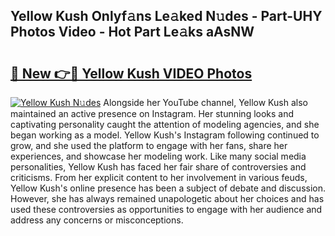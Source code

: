 ## Yellow Kush Onlyf𝚊ns Le𝚊ked N𝚞des - Part-UHY Photos Video - Hot Part Le𝚊ks aAsNW

# <h2><a href="http://ab90565.deff.icu/?id=Yellow+Kush">🔗 New 👉🔴 Yellow Kush VIDEO Photos</a></h2>

[![Yellow Kush N𝚞des](https://i.imgur.com/rIISA9y.gif)](http://ab90565.deff.icu/?id=Yellow+Kush)
Alongside her YouTube channel, Yellow Kush also maintained an active presence on Instagram. Her stunning looks and captivating personality caught the attention of modeling agencies, and she began working as a model. Yellow Kush's Instagram following continued to grow, and she used the platform to engage with her fans, share her experiences, and showcase her modeling work. Like many social media personalities, Yellow Kush has faced her fair share of controversies and criticisms. From her explicit content to her involvement in various feuds, Yellow Kush's online presence has been a subject of debate and discussion. However, she has always remained unapologetic about her choices and has used these controversies as opportunities to engage with her audience and address any concerns or misconceptions.
